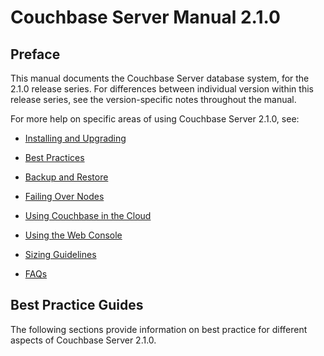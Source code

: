 <a id="couchbase-manual-2-1-0"></a>

# Couchbase Server Manual 2.1.0

<a id="couchbase-server-2-1-0-preface"></a>

## Preface

This manual documents the Couchbase Server database system, for the 2.1.0
release series. For differences between individual version within this release
series, see the version-specific notes throughout the manual.

For more help on specific areas of using Couchbase Server 2.1.0, see:

 * [Installing and Upgrading](#couchbase-getting-started)

 * [Best Practices](#couchbase-bestpractice)

 * [Backup and Restore](#couchbase-backup-restore)

 * [Failing Over Nodes](#couchbase-admin-tasks-failover)

 * [Using Couchbase in the Cloud](#couchbase-bestpractice-cloud)

 * [Using the Web Console](#couchbase-admin-web-console)

 * [Sizing Guidelines](#couchbase-bestpractice-sizing)

 * [FAQs](#couchbase-faq)

<a id="best-practice-guide"></a>

## Best Practice Guides

The following sections provide information on best practice for different
aspects of Couchbase Server 2.1.0.



<a id="couchbase-introduction"></a>

